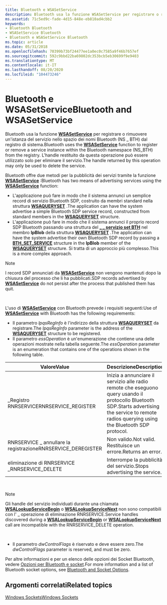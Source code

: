 ```yaml
---
title: Bluetooth e WSASetService
description: Bluetooth usa la funzione WSASetService per registrare o rimuovere un'istanza del servizio nello spazio dei nomi Bluetooth (NS \_ BTH) dal registro di sistema.
ms.assetid: 71c5ed9c-fade-4d15-848e-eb810ad4cbb2
keywords:
- Bluetooth Bluetooth
- WSASetService Bluetooth
- Bluetooth e WSASetService Bluetooth
ms.topic: article
ms.date: 05/31/2018
ms.openlocfilehash: 70399b73bf24477ee1a0ec0c7585a9f46b7657ef
ms.sourcegitcommit: 592c9bbd22ba69802dc353bcb5eb30699f9e9403
ms.translationtype: MT
ms.contentlocale: it-IT
ms.lasthandoff: 08/20/2020
ms.locfileid: "104473246"
---
```

# <a name="bluetooth-and-wsasetservice"></a><span data-ttu-id="56d30-106">Bluetooth e WSASetService</span><span class="sxs-lookup"><span data-stu-id="56d30-106">Bluetooth and WSASetService</span></span>

<span data-ttu-id="56d30-107">Bluetooth usa la funzione [**WSASetService**](/windows/desktop/api/winsock2/nf-winsock2-wsasetservicea) per registrare o rimuovere un'istanza del servizio nello spazio dei nomi Bluetooth (NS \_ BTH) dal registro di sistema.</span><span class="sxs-lookup"><span data-stu-id="56d30-107">Bluetooth uses the [**WSASetService**](/windows/desktop/api/winsock2/nf-winsock2-wsasetservicea) function to register or remove a service instance within the Bluetooth namespace (NS\_BTH) from the registry.</span></span> <span data-ttu-id="56d30-108">L'handle restituito da questa operazione può essere utilizzato solo per eliminare il servizio.</span><span class="sxs-lookup"><span data-stu-id="56d30-108">The handle returned by this operation may only be used to delete the service.</span></span>

<span data-ttu-id="56d30-109">Bluetooth offre due metodi per la pubblicità dei servizi tramite la funzione [**WSASetService**](/windows/desktop/api/winsock2/nf-winsock2-wsasetservicea) :</span><span class="sxs-lookup"><span data-stu-id="56d30-109">Bluetooth has two means of advertising services using the [**WSASetService**](/windows/desktop/api/winsock2/nf-winsock2-wsasetservicea) function:</span></span>

-   <span data-ttu-id="56d30-110">L'applicazione può fare in modo che il sistema annunci un semplice record di servizio Bluetooth SDP, costruito da membri standard nella struttura [**WSAQUERYSET**](/windows/desktop/api/winsock2/ns-winsock2-wsaquerysetw) .</span><span class="sxs-lookup"><span data-stu-id="56d30-110">The application can have the system advertise a simple Bluetooth SDP service record, constructed from standard members in the [**WSAQUERYSET**](/windows/desktop/api/winsock2/ns-winsock2-wsaquerysetw) structure.</span></span>
-   <span data-ttu-id="56d30-111">L'applicazione può fare in modo che il sistema annunci il proprio record SDP Bluetooth passando una struttura del [**\_ \_ servizio set BTH**](/windows/desktop/api/Ws2bth/ns-ws2bth-bth_set_service) nel membro **lpBlob** della struttura [**WSAQUERYSET**](/windows/desktop/api/winsock2/ns-winsock2-wsaquerysetw) .</span><span class="sxs-lookup"><span data-stu-id="56d30-111">The application can have the system advertise their own Bluetooth SDP record by passing a [**BTH\_SET\_SERVICE**](/windows/desktop/api/Ws2bth/ns-ws2bth-bth_set_service) structure in the **lpBlob** member of the [**WSAQUERYSET**](/windows/desktop/api/winsock2/ns-winsock2-wsaquerysetw) structure.</span></span> <span data-ttu-id="56d30-112">Si tratta di un approccio più complesso.</span><span class="sxs-lookup"><span data-stu-id="56d30-112">This is a more complex approach.</span></span>

> [!Note]  
> <span data-ttu-id="56d30-113">I record SDP annunciati da [**WSASetService**](/windows/desktop/api/winsock2/nf-winsock2-wsasetservicea) non vengono mantenuti dopo la chiusura del processo che li ha pubblicati.</span><span class="sxs-lookup"><span data-stu-id="56d30-113">SDP records advertised by [**WSASetService**](/windows/desktop/api/winsock2/nf-winsock2-wsasetservicea) do not persist after the process that published them has quit.</span></span>

 

<span data-ttu-id="56d30-114">L'uso di [**WSASetService**](/windows/desktop/api/winsock2/nf-winsock2-wsasetservicea) con Bluetooth prevede i requisiti seguenti:</span><span class="sxs-lookup"><span data-stu-id="56d30-114">Use of [**WSASetService**](/windows/desktop/api/winsock2/nf-winsock2-wsasetservicea) with Bluetooth has the following requirements:</span></span>

-   <span data-ttu-id="56d30-115">Il parametro *lpqsRegInfo* è l'indirizzo della struttura [**WSAQUERYSET**](/windows/desktop/api/winsock2/ns-winsock2-wsaquerysetw) da registrare.</span><span class="sxs-lookup"><span data-stu-id="56d30-115">The *lpqsRegInfo* parameter is the address of the [**WSAQUERYSET**](/windows/desktop/api/winsock2/ns-winsock2-wsaquerysetw) structure to be registered.</span></span>
-   <span data-ttu-id="56d30-116">Il parametro *essOperation* è un'enumerazione che contiene una delle operazioni mostrate nella tabella seguente.</span><span class="sxs-lookup"><span data-stu-id="56d30-116">The *essOperation* parameter is an enumeration that contains one of the operations shown in the following table.</span></span>



| <span data-ttu-id="56d30-117">Valore</span><span class="sxs-lookup"><span data-stu-id="56d30-117">Value</span></span>                  | <span data-ttu-id="56d30-118">Descrizione</span><span class="sxs-lookup"><span data-stu-id="56d30-118">Description</span></span>                                                                                |
|------------------------|--------------------------------------------------------------------------------------------|
| <span data-ttu-id="56d30-119">\_Registro RNRSERVICE</span><span class="sxs-lookup"><span data-stu-id="56d30-119">RNRSERVICE\_REGISTER</span></span>   | <span data-ttu-id="56d30-120">Inizia a annunciare il servizio alle radio remote che eseguono query usando il protocollo Bluetooth SDP.</span><span class="sxs-lookup"><span data-stu-id="56d30-120">Starts advertising the service to remote radios querying using the Bluetooth SDP protocol.</span></span> |
| <span data-ttu-id="56d30-121">RNRSERVICE \_ annullare la registrazione</span><span class="sxs-lookup"><span data-stu-id="56d30-121">RNRSERVICE\_DEREGISTER</span></span> | <span data-ttu-id="56d30-122">Non valido.</span><span class="sxs-lookup"><span data-stu-id="56d30-122">Not valid.</span></span> <span data-ttu-id="56d30-123">Restituisce un errore.</span><span class="sxs-lookup"><span data-stu-id="56d30-123">Returns an error.</span></span>                                                               |
| <span data-ttu-id="56d30-124">eliminazione di RNRSERVICE \_</span><span class="sxs-lookup"><span data-stu-id="56d30-124">RNRSERVICE\_DELETE</span></span>     | <span data-ttu-id="56d30-125">Interrompe la pubblicità del servizio.</span><span class="sxs-lookup"><span data-stu-id="56d30-125">Stops advertising the service.</span></span>                                                             |



 

> [!Note]  
> <span data-ttu-id="56d30-126">Gli handle del servizio individuati durante una chiamata [**WSALookupServiceBegin**](/windows/desktop/api/winsock2/nf-winsock2-wsalookupservicebegina) o [**WSALookupServiceNext**](/windows/desktop/api/winsock2/nf-winsock2-wsalookupservicenexta) non sono compatibili con l' \_ operazione di eliminazione RNRSERVICE.</span><span class="sxs-lookup"><span data-stu-id="56d30-126">Service handles discovered during a [**WSALookupServiceBegin**](/windows/desktop/api/winsock2/nf-winsock2-wsalookupservicebegina) or [**WSALookupServiceNext**](/windows/desktop/api/winsock2/nf-winsock2-wsalookupservicenexta) call are incompatible with the RNRSERVICE\_DELETE operation.</span></span>

 

-   <span data-ttu-id="56d30-127">Il parametro *dwControlFlags* è riservato e deve essere zero.</span><span class="sxs-lookup"><span data-stu-id="56d30-127">The *dwControlFlags* parameter is reserved, and must be zero.</span></span>

<span data-ttu-id="56d30-128">Per altre informazioni e per un elenco delle opzioni dei Socket Bluetooth, vedere [Opzioni per Bluetooth e socket](bluetooth-and-socket-options.md).</span><span class="sxs-lookup"><span data-stu-id="56d30-128">For more information and a list of Bluetooth socket options, see [Bluetooth and Socket Options](bluetooth-and-socket-options.md).</span></span>

## <a name="related-topics"></a><span data-ttu-id="56d30-129">Argomenti correlati</span><span class="sxs-lookup"><span data-stu-id="56d30-129">Related topics</span></span>

<dl> <dt>

[<span data-ttu-id="56d30-130">Windows Sockets</span><span class="sxs-lookup"><span data-stu-id="56d30-130">Windows Sockets</span></span>](/windows/desktop/WinSock/windows-sockets-start-page-2)
</dt> </dl>

 

 
